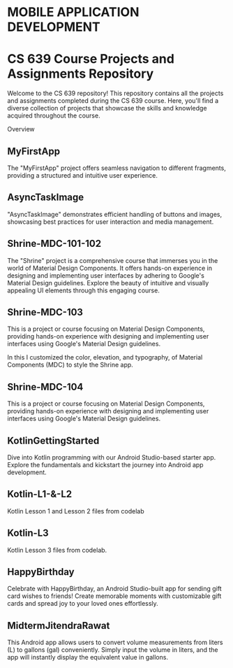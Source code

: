 # MOBILE APPLICATION DEVELOPMENT
# CS 639 Course Projects and Assignments Repository

Welcome to the CS 639 repository! This repository contains all the projects and assignments completed during the CS 639 course. Here, you'll find a diverse collection of projects that showcase the skills and knowledge acquired throughout the course.

Overview

## MyFirstApp
The "MyFirstApp" project offers seamless navigation to different fragments, providing a structured and intuitive user experience.

## AsyncTaskImage
"AsyncTaskImage" demonstrates efficient handling of buttons and images, showcasing best practices for user interaction and media management.

## Shrine-MDC-101-102
The "Shrine" project is a comprehensive course that immerses you in the world of Material Design Components. It offers hands-on experience in designing and implementing user interfaces by adhering to Google's Material Design guidelines. Explore the beauty of intuitive and visually appealing UI elements through this engaging course.

## Shrine-MDC-103
This is a project or course focusing on Material Design Components, providing hands-on experience with designing and implementing user interfaces using Google's Material Design guidelines.

In this I customized the color, elevation, and typography, of Material Components (MDC) to style the Shrine app.

## Shrine-MDC-104
This is a project or course focusing on Material Design Components, providing hands-on experience with designing and implementing user interfaces using Google's Material Design guidelines.

## KotlinGettingStarted
Dive into Kotlin programming with our Android Studio-based starter app.
Explore the fundamentals and kickstart the journey into Android app development.

## Kotlin-L1-&-L2
Kotlin Lesson 1 and Lesson 2 files from codelab

## Kotlin-L3
Kotlin Lesson 3 files from codelab.

## HappyBirthday
Celebrate with HappyBirthday, an Android Studio-built app for sending gift card wishes to friends!
Create memorable moments with customizable gift cards and spread joy to your loved ones effortlessly. 

## MidtermJitendraRawat
This Android app allows users to convert volume measurements from liters (L) to gallons (gal) conveniently. Simply input the volume in liters, and the app will instantly display the equivalent value in gallons.
